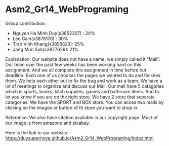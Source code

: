 # Asm2_Gr14_WebPrograming

Group contribution:

- Nguyen Ha Minh Duy(s3852307) : 24%
- Lee Gain(s3878170) : 30%
- Tran Vinh Khang(s3855823): 25%
- Jang Mun Suk(s3877629): 21% 

Explanation:
Our website does not have a name, we simply called it “Mall”. Our team over the past few weeks has been working hard on this assignment. And we all complete this assignment in time before our deadline. Each one of us chooses the pages we wanted to do and finishes them. We help each other out to fix the bug and work as a team. We have a lot of meetings to organize and discuss our Mall. Our mall have 5 catagories which is sports, books, kitch supplies, games and bathroom items. And to let you know if you are on the right store. We have 2 store that separate categories. We have the SPORT and BOX store. You can acces two malls by clicking on the images or button of th store you want to shop in.

Reference: We also have citation available in our copyright page. Most of our image is from amazone and pixabay.

Here is the link to our website: https://duysupernova.github.io/Asm2_Gr14_WebPrograming/index.html




